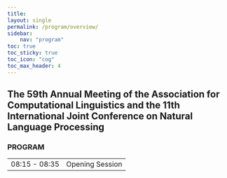 ```yaml
---
title: 
layout: single
permalink: /program/overview/
sidebar: 
    nav: "program"
toc: true
toc_sticky: true
toc_icon: "cog"
toc_max_header: 4
---
```


## The 59th Annual Meeting of the Association for Computational Linguistics and the 11th International Joint Conference on Natural Language Processing

### PROGRAM

<table border="0">
<tr>
<td>08:15 - 08:35 </td>
<td>Opening Session</td>
</tr>
</table>

